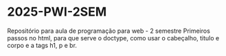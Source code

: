 # 2025-PWI-2SEM
Repositório para aula de programação para web - 2 semestre
Primeiros passos no html, para que serve o doctype, como usar o cabeçalho, titulo e corpo e a tags h1, p e br.